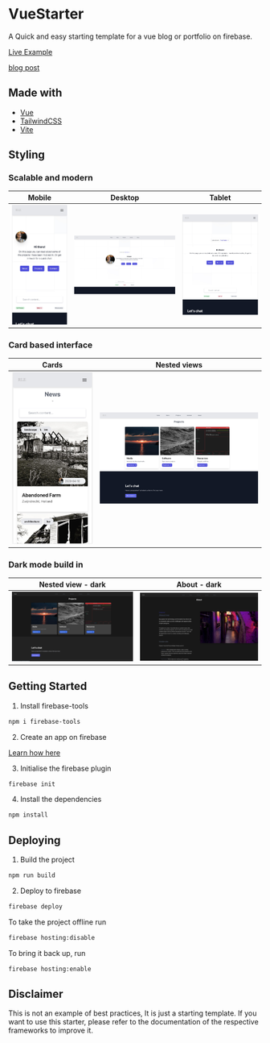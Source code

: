 # VueStarter

A Quick and easy starting template for a vue blog or portfolio on firebase.

[Live Example](https://remcoeijsackers.com)

[blog post](https://remcoeijsackers.com/post/10)


## Made with

* [Vue](https://vuejs.org/)
* [TailwindCSS](https://tailwindcss.com/)
* [Vite](https://vitejs.dev/)

## Styling

### Scalable and modern

Mobile                     |  Desktop                  |  Tablet
:-------------------------:|:-------------------------:|:-------------------------:
![](public/images/mobile.jpg)   |  ![](public/images/desktop.jpg)|  ![](public/images/tablet.jpg)

### Card based interface

Cards                       |  Nested views          |
:-------------------------:|:-------------------------:|
![](public/images/news.jpg)   |  ![](public/images/projects.jpg)


### Dark mode build in

Nested view - dark         |  About - dark             |
:-------------------------:|:-------------------------:|
![](public/images/projects-dark.jpg)   |  ![](public/images/about-dark.jpg)


## Getting Started

1. Install firebase-tools

```sh
npm i firebase-tools
```

2. Create an app on firebase

[Learn how here](https://firebase.google.com/docs/web/setup)

3. Initialise the firebase plugin

```sh
firebase init 
```

4. Install the dependencies

```sh
npm install
```

## Deploying

1. Build the project

```sh
npm run build
```

2. Deploy to firebase

```sh
firebase deploy
```

To take the project offline run

```sh
firebase hosting:disable
```

To bring it back up, run

```sh
firebase hosting:enable
```

## Disclaimer

This is not an example of best practices, It is just a starting template.
If you want to use this starter, please refer to the documentation of the respective frameworks
to improve it.